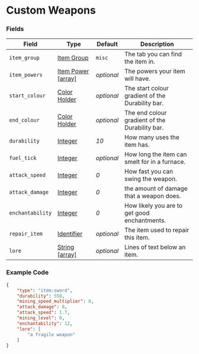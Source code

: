 # Custom Weapons

### Fields

   Field   | Type | Default | Description
-----------|------|---------|-------------
`item_group`| [Item Group](../../data_types/item_groups) | `misc` | The tab you can find the item in.
`item_powers` | [Item Power [array]]() | *optional* | The powers your item will have.
`start_colour` | [Color Holder]() | *optional* | The start colour gradient of the Durability bar.
`end_colour` | [Color Holder]() | *optional* | The end colour gradient of the Durability bar.
`durability` | [Integer](../submodules/apoli-docs/docs/data_types/integer.md) | *10* | How many uses the item has.
`fuel_tick` | [Integer](../submodules/apoli-docs/docs/data_types/integer.md) | *optional* | How long the item can smelt for in a furnace.
`attack_speed` | [Integer](../submodules/apoli-docs/docs/data_types/integer.md) | *0* | How fast you can swing the weapon.
`attack_damage` | [Integer](../submodules/apoli-docs/docs/data_types/integer.md) | *0* | the amount of damage that a weapon does.
`enchantability` | [Integer](../submodules/apoli-docs/docs/data_types/integer.md) | *0* | How likely you are to get good enchantments.
`repair_item` | [Identifier](../submodules/apoli-docs/docs/data_types/identifier.md) | *optional* | The item used to repair this item.
`lore` | [String [array]](../submodules/apoli-docs/docs/data_types/string.md) | *optional* | Lines of text below an item.

### Example Code

```json
{
    "type": "item:sword",
    "durability": 550,
    "mining_speed_multiplier": 0,
    "attack_damage": 8,
    "attack_speed": 1.7,
    "mining_level": 0,
    "enchantability": 12,
    "lore": [
        "a fragile weapon"
    ]
}
```
